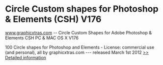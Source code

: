 # Circle Custom shapes for Photoshop & Elements (CSH) V176
www.graphicxtras.com -- Circle Custom Shapes for Adobe Photoshop & Elements CSH PC & MAC OS X V176

100 Circle shapes for Photoshop and Elements - License: commercial use (and personal), all by graphicxtras.com --- released March 1st 2012
[>> Detailed information](https://secure.shareit.com/shareit/product.html?productid=300504573&affiliateid=200057808)